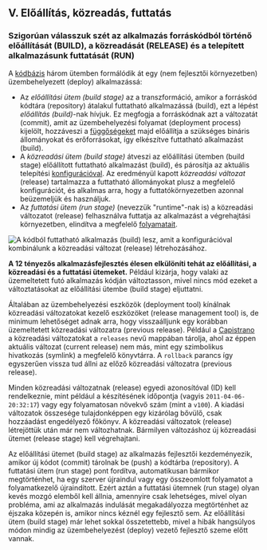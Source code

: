 ## V. Előállítás, közreadás, futtatás
### Szigorúan válasszuk szét az alkalmazás forráskódból történő előállítását (BUILD), a közreadását (RELEASE) és a telepített alkalmazásunk futtatását (RUN)

A [kódbázis](./codebase) három ütemben formálódik át egy (nem fejlesztői környezetben) üzembehelyezett (deploy) alkalmazássá:

* Az *előállítási ütem (build stage)* az a transzformáció, amikor a forráskód kódtára (repository) átalakul futtatható alkalmazássá (build), ezt a lépést *előállítás (build)*-nak hívjuk. Ez megfogja a forráskódnak azt a változatát (commit), amit az üzembehelyezési folyamat (deployment process) kijelölt, hozzáveszi a [függőségeket](./dependencies) majd előállítja a szükséges bináris állományokat és erőforrásokat, így elkészítve futtatható alkalmazást (build).
* A *közreadási ütem (build stage)* átveszi az előállítási ütemben (build stage) előállított futtatható alkalmazást (build), és párosítja az aktuális telepítési [konfigurációval](./config). Az eredményül kapott *közreadási változat* (release) tartalmazza a futtatható állományokat plusz a megfelelő konfigurációt, és alkalmas arra, hogy a futtatókörnyezetben azonnal beüzemeljük és használjuk.
* Az *futtatási ütem (run stage)* (nevezzük "runtime"-nak is) a közreadási változatot (release) felhasználva futtatja az alkalmazást a végrehajtási környezetben, elindítva a megfelelő [folyamatait](./processes).

![A kódból futtatható alkalmazás (build) lesz, amit a konfigurációval kombinálunk a közreadási változat (release) létrehozásához.](/images/release.png)

**A 12 tényezős alkalmazásfejlesztés élesen elkülöníti tehát az előállítási, a közreadási és a futtatási ütemeket.** Például kizárja, hogy valaki az üzemeltetett futó alkalmazás kódján változtasson, mivel nincs mód ezeket a változtatásokat az előállítási ütembe (build stage) eljuttatni.

Általában az üzembehelyezési eszközök (deployment tool) kínálnak közreadási változatokat kezelő eszközöket (release management tool) is, de minimum lehetőséget adnak arra, hogy visszaálljunk egy korábban üzemeltetett közreadási változatra (previous release). Például a [Capistrano](https://github.com/capistrano/capistrano/wiki) a közreadási változatokat a `releases` nevű mappában tárolja, ahol az éppen aktuális változat (current release) nem más, mint egy szimbolikus hivatkozás (symlink) a megfelelő könyvtárra. A `rollback` parancs így egyszerűen vissza tud állni az előző közreadási változatra (previous release).

Minden közreadási változatnak (release) egyedi azonosítóval (ID) kell rendelkeznie, mint például a készítésének időpontja (vagyis `2011-04-06-20:32:17`) vagy egy folyamatosan növekvő szám (mint a `v100`). A kiadási változatok összesége tulajdonképpen egy kizárólag bővülő, csak hozzáadást engedélyező főkönyv. A közreadási változatok (release) létrejöttük után már nem változhatnak. Bármilyen változáshoz új közreadási ütemet (release stage) kell végrehajtani.

Az előállítási ütemet (build stage) az alkalmazás fejlesztői kezdeményezik, amikor új kódot (commit) tárolnak be (push) a kódtárba (repository). A futtatási ütem (run stage) pont fordítva, automatikusan bármikor megtörténhet, ha egy szerver újraindul vagy egy összeomlott folyamatot a folyamatkezelő újraindított. Ezért aztán a futtatási ütemnek (run stage) olyan kevés mozgó elemből kell állnia, amennyire csak lehetséges, mivel olyan probléma, ami az alkalmazás indulását megakadályozza megtörténhet az éjszaka közepén is, amikor nincs kéznél egy fejlesztő sem. Az előállítási ütem (build stage) már lehet sokkal összetettebb, mivel a hibák hangsúlyos módon mindig az üzembehelyezést (deploy) vezető fejlesztő szeme előtt vannak.